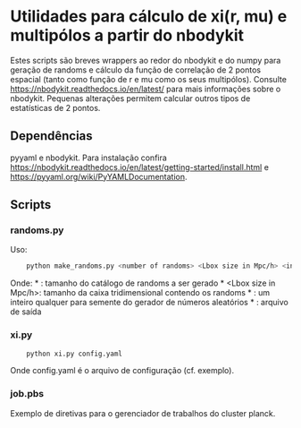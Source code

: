 # Utilidades para cálculo de xi(r, mu) e multipólos a partir do nbodykit

Estes scripts são breves wrappers ao redor do nbodykit e do numpy para geração de randoms e cálculo da função de correlação de 2 pontos espacial (tanto como função de r e mu como os seus multipólos). Consulte https://nbodykit.readthedocs.io/en/latest/ para mais informações sobre o nbodykit. Pequenas alterações permitem calcular outros tipos de estatísticas de 2 pontos.

## Dependências

pyyaml e nbodykit. Para instalação confira https://nbodykit.readthedocs.io/en/latest/getting-started/install.html e https://pyyaml.org/wiki/PyYAMLDocumentation.

## Scripts

### randoms.py

Uso:

```bash
    python make_randoms.py <number of randoms> <Lbox size in Mpc/h> <integer seed to use> <output file name>
```

Onde:
    * <number of randoms>: tamanho do catálogo de randoms a ser gerado
    * <Lbox size in Mpc/h>: tamanho da caixa tridimensional contendo os randoms
    * <integer seed to use>: um inteiro qualquer para semente do gerador de números aleatórios
    * <output file name>: arquivo de saída

### xi.py

```bash
    python xi.py config.yaml
```

Onde config.yaml é o arquivo de configuração (cf. exemplo).

### job.pbs

Exemplo de diretivas para o gerenciador de trabalhos do cluster planck.
